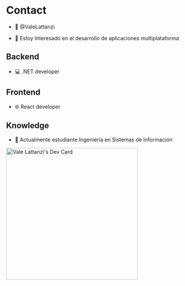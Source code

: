 # Contact
- 👋 @ValeLattanzi

- 🎯 Estoy Interesado en el desarrollo de aplicaciones multiplataforma
## Backend
- 💻 .NET developer
## Frontend
- 🌐 React developer

## Knowledge
- 🌱 Actualmente estudiante Ingeniería en Sistemas de Información

<a href="https://app.daily.dev/valelattanzi"><img src="https://api.daily.dev/devcards/v2/gr6U6trS1BZpArNq3th8Z.png?type=default&r=fx7" width="356" alt="Vale Lattanzi's Dev Card"/></a>